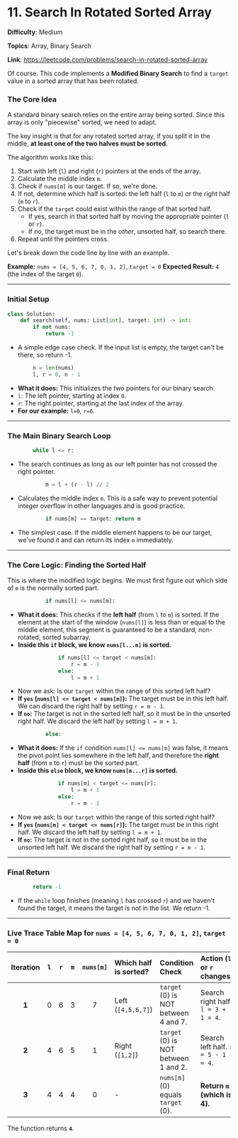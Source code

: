 # 11. Search In Rotated Sorted Array

**Difficulty**: Medium

**Topics**: Array, Binary Search

**Link**: https://leetcode.com/problems/search-in-rotated-sorted-array

Of course. This code implements a **Modified Binary Search** to find a `target` value in a sorted array that has been rotated.

### The Core Idea

A standard binary search relies on the entire array being sorted. Since this array is only "piecewise" sorted, we need to adapt.

The key insight is that for any rotated sorted array, if you split it in the middle, **at least one of the two halves must be sorted**.

The algorithm works like this:

1.  Start with left (`l`) and right (`r`) pointers at the ends of the array.
2.  Calculate the middle index `m`.
3.  Check if `nums[m]` is our target. If so, we're done.
4.  If not, determine which half is sorted: the left half (`l` to `m`) or the right half (`m` to `r`).
5.  Check if the `target` could exist within the range of that sorted half.
      * If yes, search in that sorted half by moving the appropriate pointer (`l` or `r`).
      * If no, the target must be in the *other*, unsorted half, so search there.
6.  Repeat until the pointers cross.

Let's break down the code line by line with an example.

**Example:** `nums = [4, 5, 6, 7, 0, 1, 2]`, `target = 0`
**Expected Result:** `4` (the index of the target `0`).

-----

### **Initial Setup**

```python
class Solution:
    def search(self, nums: List[int], target: int) -> int:
        if not nums:
            return -1
```

  * A simple edge case check. If the input list is empty, the target can't be there, so return -1.

<!-- end list -->

```python
        n = len(nums)
        l, r = 0, n - 1
```

  * **What it does:** This initializes the two pointers for our binary search.
  * `l`: The left pointer, starting at index `0`.
  * `r`: The right pointer, starting at the last index of the array.
  * **For our example:** `l=0`, `r=6`.

-----

### **The Main Binary Search Loop**

```python
        while l <= r:
```

  * The search continues as long as our left pointer has not crossed the right pointer.

<!-- end list -->

```python
            m = l + (r - l) // 2
```

  * Calculates the middle index `m`. This is a safe way to prevent potential integer overflow in other languages and is good practice.

<!-- end list -->

```python
            if nums[m] == target: return m
```

  * The simplest case. If the middle element happens to be our target, we've found it and can return its index `m` immediately.

-----

### **The Core Logic: Finding the Sorted Half**

This is where the modified logic begins. We must first figure out which side of `m` is the normally sorted part.

```python
            if nums[l] <= nums[m]:
```

  * **What it does:** This checks if the **left half** (from `l` to `m`) is sorted. If the element at the start of the window (`nums[l]`) is less than or equal to the middle element, this segment is guaranteed to be a standard, non-rotated, sorted subarray.
  * **Inside this `if` block, we know `nums[l...m]` is sorted.**

<!-- end list -->

```python
                if nums[l] <= target < nums[m]:
                    r = m - 1
                else:
                    l = m + 1
```

  * Now we ask: Is our `target` within the range of this sorted left half?
  * **If `yes` (`nums[l] <= target < nums[m]`):** The target must be in this left half. We can discard the right half by setting `r = m - 1`.
  * **If `no`:** The target is not in the sorted left half, so it must be in the unsorted right half. We discard the left half by setting `l = m + 1`.

<!-- end list -->

```python
            else:
```

  * **What it does:** If the `if` condition `nums[l] <= nums[m]` was false, it means the pivot point lies somewhere in the left half, and therefore the **right half** (from `m` to `r`) must be the sorted part.
  * **Inside this `else` block, we know `nums[m...r]` is sorted.**

<!-- end list -->

```python
                if nums[m] < target <= nums[r]:
                    l = m + 1
                else:
                    r = m - 1
```

  * Now we ask: Is our `target` within the range of this sorted right half?
  * **If `yes` (`nums[m] < target <= nums[r]`):** The target must be in this right half. We discard the left half by setting `l = m + 1`.
  * **If `no`:** The target is not in the sorted right half, so it must be in the unsorted left half. We discard the right half by setting `r = m - 1`.

-----

### **Final Return**

```python
        return -1
```

  * If the `while` loop finishes (meaning `l` has crossed `r`) and we haven't found the target, it means the target is not in the list. We return -1.

-----

### **Live Trace Table Map for `nums = [4, 5, 6, 7, 0, 1, 2]`, `target = 0`**

| Iteration | `l` | `r` | `m` | `nums[m]` | Which half is sorted? | Condition Check | Action (`l` or `r` changes) |
|:---:|:---:|:---:|:---:|:---:|:---|:---|:---|
| **1** | 0 | 6 | 3 | 7 | Left (`[4,5,6,7]`) | `target` (0) is NOT between 4 and 7. | Search right half. `l = 3 + 1 = 4`. |
| **2** | 4 | 6 | 5 | 1 | Right (`[1,2]`) | `target` (0) is NOT between 1 and 2. | Search left half. `r = 5 - 1 = 4`. |
| **3** | 4 | 4 | 4 | 0 | - | `nums[m]` (0) equals `target` (0). | **Return `m` (which is 4).** |

The function returns **`4`**.